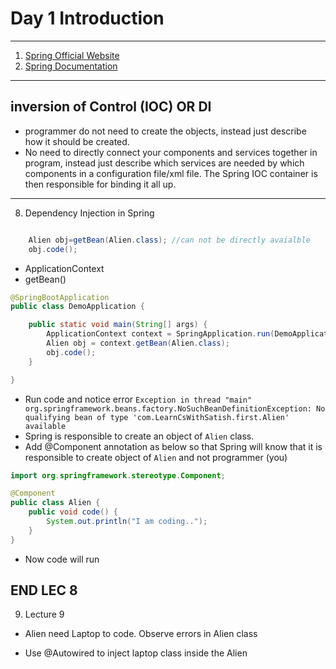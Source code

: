 # Day 1 Introduction
-----

1. [Spring Official Website](https://spring.io/)
2. [Spring Documentation](https://docs.spring.io/spring-framework/docs/5.0.0.M1/spring-framework-reference/epub/)

---

## inversion of Control (IOC) OR DI

- programmer do not need to create the objects, instead just describe how it should be created. 
- No need to directly connect your components and services together in program, instead just describe which services are needed by which components in a configuration file/xml file. The Spring IOC container is then responsible for binding it all up.

----

8. Dependency Injection in Spring

```java

	Alien obj=getBean(Alien.class); //can not be directly avaialble
	obj.code();
```

- ApplicationContext
- getBean()

```java
@SpringBootApplication
public class DemoApplication {

	public static void main(String[] args) {
		ApplicationContext context = SpringApplication.run(DemoApplication.class, args);
		Alien obj = context.getBean(Alien.class);
		obj.code();
	}

}
```

- Run code and notice error `Exception in thread "main" org.springframework.beans.factory.NoSuchBeanDefinitionException: No qualifying bean of type 'com.LearnCsWithSatish.first.Alien' available
`
- Spring is responsible to create an object of `Alien` class. 
- Add @Component annotation as below so that Spring will know that it is responsible to create object of `Alien` and not programmer (you)

```java
import org.springframework.stereotype.Component;

@Component
public class Alien {
	public void code() {
		System.out.println("I am coding..");
	}
}
```

- Now code will run

END LEC 8
-------

9. Lecture 9

- Alien need Laptop to code. Observe errors in Alien class

- Use @Autowired  to inject laptop class inside the Alien


